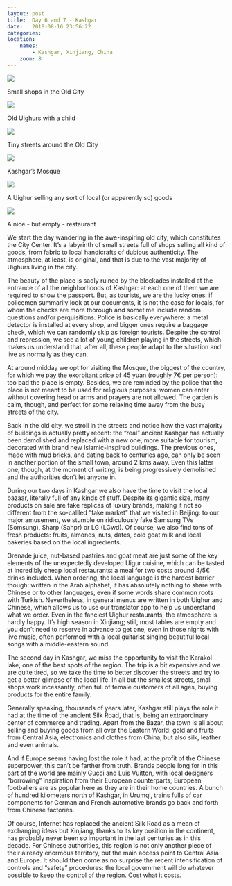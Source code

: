 ```yaml
---
layout: post
title:  Day 6 and 7 - Kashgar
date:   2018-08-16 23:56:22
categories: 
location:
    names:
        - Kashgar, Xinjiang, China
    zoom: 8
---
```


<div class="post-image">
    <img src="https://s3.eu-west-3.amazonaws.com/com.simonecivetta.centralasia2018/1534729919.26553-2.jpeg" />
    <p class="post-image-caption">Small shops in the Old City</p>
</div>

<div class="post-image">
    <img src="https://s3.eu-west-3.amazonaws.com/com.simonecivetta.centralasia2018/1534729919.26553-0.jpeg" />
    <p class="post-image-caption">Old Uighurs with a child</p>
</div>

<div class="post-image">
    <img src="https://s3.eu-west-3.amazonaws.com/com.simonecivetta.centralasia2018/1534729919.26553-1.jpeg" />
    <p class="post-image-caption">Tiny streets around the Old City</p>
</div>

<div class="post-image">
    <img src="https://s3.eu-west-3.amazonaws.com/com.simonecivetta.centralasia2018/1534729919.26553-3.jpeg" />
    <p class="post-image-caption">Kashgar’s Mosque</p>
</div>

<div class="post-image">
    <img src="https://s3.eu-west-3.amazonaws.com/com.simonecivetta.centralasia2018/1534729919.26553-5.jpeg" />
    <p class="post-image-caption">A Uighur selling any sort of local (or apparently so) goods</p>
</div>

<div class="post-image">
    <img src="https://s3.eu-west-3.amazonaws.com/com.simonecivetta.centralasia2018/1534729919.26553-4.jpeg" />
    <p class="post-image-caption">A nice - but empty - restaurant</p>
</div>

We start the day wandering in the awe-inspiring old city, which constitutes the City Center. It’s a labyrinth of small streets full of shops selling all kind of goods, from fabric to local handicrafts of dubious authenticity. The atmosphere, at least, is original, and that is due to the vast majority of Uighurs living in the city.

The beauty of the place is sadly ruined by the blockades installed at the entrance of all the neighborhoods of Kashgar: at each one of them we are required to show the passport. But, as tourists, we are the lucky ones: if policemen summarily look at our documents, it is not the case for locals, for whom the checks are more thorough and sometime include random questions and/or perquisitions. Police is basically everywhere: a metal detector is installed at every shop, and bigger ones require a baggage check, which we can randomly skip as foreign tourists. Despite the control and repression, we see a lot of young children playing in the streets, which makes us understand that, after all, these people adapt to the situation and live as normally as they can.

At around midday we opt for visiting the Mosque, the biggest of the country, for which we pay the exorbitant price of 45 yuan (roughly 7€ per person): too bad the place is empty. Besides, we are reminded by the police that the place is not meant to be used for religious purposes: women can enter without covering head or arms and prayers are not allowed. The garden is calm, though, and perfect for some relaxing time away from the busy streets of the city.

Back in the old city, we stroll in the streets and notice how the vast majority of buildings is actually pretty recent: the “real” ancient Kashgar has actually been demolished and replaced with a new one, more suitable for tourism, decorated with brand new Islamic-inspired buildings. The previous ones, made with mud bricks, and dating back to centuries ago, can only be seen in another portion of the small town, around 2 kms away. Even this latter one, though, at the moment of writing, is being progressively demolished and the authorities don’t let anyone in.

During our two days in Kashgar we also have the time to visit the local bazaar, literally full of any kinds of stuff. Despite its gigantic size, many products on sale are fake replicas of luxury brands, making it not so different from the so-callled “fake market” that we visited in Beijing: to our major amusement, we stumble on ridiculously fake Samsung TVs (Somsung), Sharp (Sahpr) or LG (LGwd). Of course, we also find tons of fresh products: fruits, almonds, nuts, dates, cold goat milk and local bakeries based on the local ingredients.

Grenade juice, nut-based pastries and goat meat are just some of the key elements of the unexpectedly developed Uigur cuisine, which can be tasted at incredibly cheap local restaurants: a meal for two costs around 4/5€ drinks included. When ordering, the local language is the hardest barrier though: written in the Arab alphabet, it has absolutely nothing to share with Chinese or to other languages, even if some words share common roots with Turkish. Nevertheless, in general menus are written in both Uighur and Chinese, which allows us to use our translator app to help us understand what we order.
Even in the fanciest Uighur restaurants, the atmosphere is hardly happy. It’s high season in Xinjiang; still, most tables are empty and you don’t need to reserve in advance to get one, even in those nights with live music, often performed with a local guitarist singing beautiful local songs with a middle-eastern sound.

The second day in Kashgar, we miss the opportunity to visit the Karakol lake, one of the best spots of the region. The trip is a bit expensive and we are quite tired, so we take the time to better discover the streets and try to get a better glimpse of the local life. In all but the smallest streets, small shops work incessantly, often full of female customers of all ages, buying products for the entire family.

Generally speaking, thousands of years later, Kashgar still plays the role it had at the time of the ancient Silk Road, that is, being an extraordinary center of commerce and trading. Apart from the Bazar, the town is all about selling and buying goods from all over the Eastern World: gold and fruits from Central Asia, electronics and clothes from China, but also silk, leather and even animals.

And if Europe seems having lost the role it had, at the profit of the Chinese superpower, this can’t be farther from truth. Brands people long for in this part of the world are mainly Gucci and Luis Vuitton, with local designers “borrowing” inspiration from their European counterparts; European footballers are as popular here as they are in their home countries. A bunch of hundred kilometers north of Kashgar, in Urumqi, trains fulls of car components for German and French automotive brands go back and forth from Chinese factories. 

Of course, Internet has replaced the ancient Silk Road as a mean of exchanging ideas but Xinjiang, thanks to its key position in the continent, has probably never been so important in the last centuries as in this decade. For Chinese authorities, this region is not only another piece of their already enormous territory, but the main access point to Central Asia and Europe. It should then come as no surprise the recent intensification of controls and “safety” procedures: the local government will do whatever possible to keep the control of the region. Cost what it costs.
